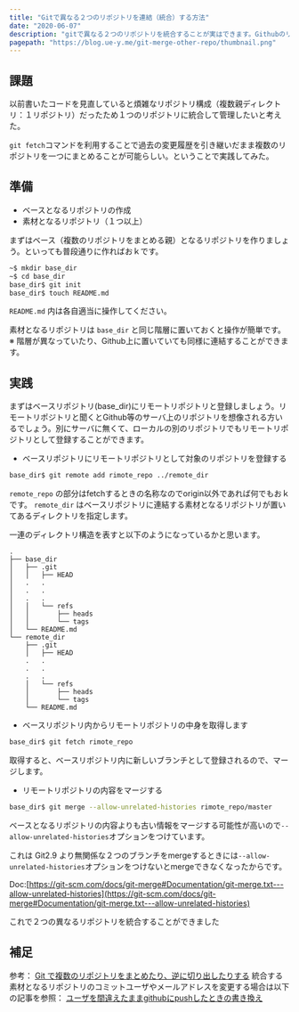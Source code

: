 ```yaml
---
title: "Gitで異なる２つのリポジトリを連結（統合）する方法"
date: "2020-06-07"
description: "gitで異なる２つのリポジトリを統合することが実はできます。Githubのリポジトリを整理したいときなどに利用できるテクニックをまとめました。"
pagepath: "https://blog.ue-y.me/git-merge-other-repo/thumbnail.png"
---
```

## 課題
以前書いたコードを見直していると煩雑なリポジトリ構成（複数親ディレクトリ：１リポジトリ）だったため１つのリポジトリに統合して管理したいと考えた。

```git fetch```コマンドを利用することで過去の変更履歴を引き継いだまま複数のリポジトリを一つにまとめることが可能らしい。ということで実践してみた。

## 準備
- ベースとなるリポジトリの作成
- 素材となるリポジトリ（１つ以上）

まずはベース（複数のリポジトリをまとめる親）となるリポジトリを作りましょう。といっても普段通りに作ればおｋです。

```bash
~$ mkdir base_dir
~$ cd base_dir
base_dir$ git init
base_dir$ touch README.md
```

```README.md``` 内は各自適当に操作してください。

素材となるリポジトリは ```base_dir``` と同じ階層に置いておくと操作が簡単です。  
※ 階層が異なっていたり、Github上に置いていても同様に連結することができます。

## 実践

まずはベースリポジトリ(base_dir)にリモートリポジトリと登録しましょう。リモートリポジトリと聞くとGithub等のサーバ上のリポジトリを想像される方いるでしょう。別にサーバに無くて、ローカルの別のリポジトリでもリモートリポジトリとして登録することができます。

- ベースリポジトリにリモートリポジトリとして対象のリポジトリを登録する

```bash
base_dir$ git remote add rimote_repo ../remote_dir
```

```remote_repo``` の部分はfetchするときの名称なのでorigin以外であれば何でもおｋです。
```remote_dir``` はベースリポジトリに連結する素材となるリポジトリが置いてあるディレクトリを指定します。

一連のディレクトリ構造を表すと以下のようになっているかと思います。

```
.
├── base_dir
│   ├── .git
│   │   ├── HEAD
│   .   .
│   .   .
│   .   .
│   │   └── refs
│   │       ├── heads
│   │       └── tags
│   └── README.md
└── remote_dir
    ├── .git
    │   ├── HEAD
    .   .
    .   .
    .   .
    │   └── refs
    │       ├── heads
    │       └── tags
    └── README.md
```

- ベースリポジトリ内からリモートリポジトリの中身を取得します

```bash
base_dir$ git fetch rimote_repo
```

取得すると、ベースリポジトリ内に新しいブランチとして登録されるので、マージします。

- リモートリポジトリの内容をマージする

```bash
base_dir$ git merge --allow-unrelated-histories rimote_repo/master
```

ベースとなるリポジトリの内容よりも古い情報をマージする可能性が高いので```--allow-unrelated-histories```オプションをつけています。

これは Git2.9 より無関係な２つのブランチをmergeするときには```--allow-unrelated-histories```オプションをつけないとmergeできなくなったからです。

Doc:[https://git-scm.com/docs/git-merge#Documentation/git-merge.txt---allow-unrelated-histories](https://git-scm.com/docs/git-merge#Documentation/git-merge.txt---allow-unrelated-histories)

これで２つの異なるリポジトリを統合することができました

## 補足
参考：
[Git で複数のリポジトリをまとめたり、逆に切り出したりする](https://qiita.com/uasi/items/77d41698630fef012f82)
統合する素材となるリポジトリのコミットユーザやメールアドレスを変更する場合は以下の記事を参照：
[ユーザを間違えたままgithubにpushしたときの書き換え](https://qiita.com/nagito25/items/2463a677e46210c6a90f)